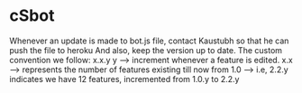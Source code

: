 # cSbot
Whenever an update is made to bot.js file, contact Kaustubh so that he can push the file to heroku
And also, keep the version up to date.
The custom convention we follow: x.x.y
y   --> increment whenever a feature is edited.
x.x --> represents the number of features existing till now from 1.0
    --> i.e, 2.2.y indicates we have 12 features, incremented from 1.0.y to 2.2.y
